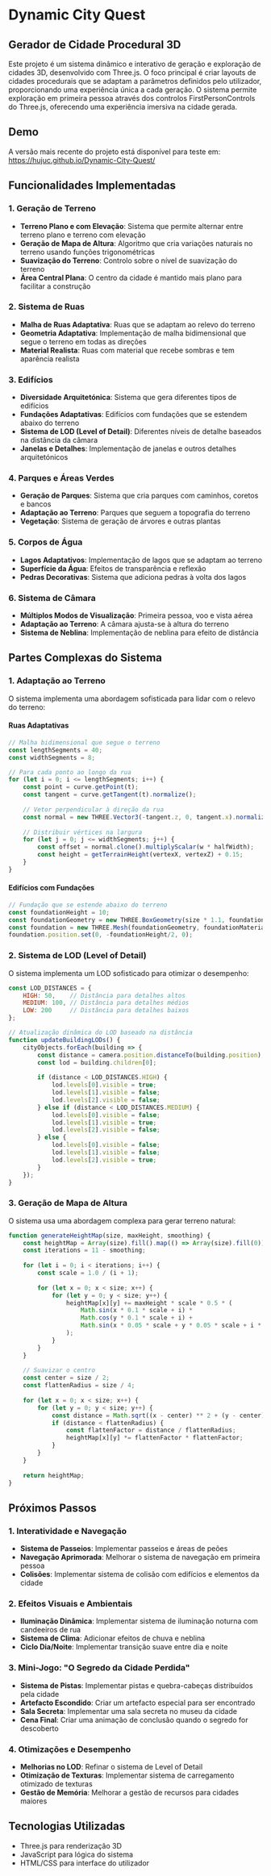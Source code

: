 # Dynamic City Quest

## Gerador de Cidade Procedural 3D

Este projeto é um sistema dinâmico e interativo de geração e exploração de cidades 3D, desenvolvido com Three.js. O foco principal é criar layouts de cidades procedurais que se adaptam a parâmetros definidos pelo utilizador, proporcionando uma experiência única a cada geração. O sistema permite exploração em primeira pessoa através dos controlos FirstPersonControls do Three.js, oferecendo uma experiência imersiva na cidade gerada.

## Demo

A versão mais recente do projeto está disponível para teste em: <a href="https://hujuc.github.io/Dynamic-City-Quest/" target="_blank">https://hujuc.github.io/Dynamic-City-Quest/</a>

## Funcionalidades Implementadas

### 1. Geração de Terreno
- **Terreno Plano e com Elevação**: Sistema que permite alternar entre terreno plano e terreno com elevação
- **Geração de Mapa de Altura**: Algoritmo que cria variações naturais no terreno usando funções trigonométricas
- **Suavização do Terreno**: Controlo sobre o nível de suavização do terreno
- **Área Central Plana**: O centro da cidade é mantido mais plano para facilitar a construção

### 2. Sistema de Ruas
- **Malha de Ruas Adaptativa**: Ruas que se adaptam ao relevo do terreno
- **Geometria Adaptativa**: Implementação de malha bidimensional que segue o terreno em todas as direções
- **Material Realista**: Ruas com material que recebe sombras e tem aparência realista

### 3. Edifícios
- **Diversidade Arquitetónica**: Sistema que gera diferentes tipos de edifícios
- **Fundações Adaptativas**: Edifícios com fundações que se estendem abaixo do terreno
- **Sistema de LOD (Level of Detail)**: Diferentes níveis de detalhe baseados na distância da câmara
- **Janelas e Detalhes**: Implementação de janelas e outros detalhes arquitetónicos

### 4. Parques e Áreas Verdes
- **Geração de Parques**: Sistema que cria parques com caminhos, coretos e bancos
- **Adaptação ao Terreno**: Parques que seguem a topografia do terreno
- **Vegetação**: Sistema de geração de árvores e outras plantas

### 5. Corpos de Água
- **Lagos Adaptativos**: Implementação de lagos que se adaptam ao terreno
- **Superfície da Água**: Efeitos de transparência e reflexão
- **Pedras Decorativas**: Sistema que adiciona pedras à volta dos lagos

### 6. Sistema de Câmara
- **Múltiplos Modos de Visualização**: Primeira pessoa, voo e vista aérea
- **Adaptação ao Terreno**: A câmara ajusta-se à altura do terreno
- **Sistema de Neblina**: Implementação de neblina para efeito de distância

## Partes Complexas do Sistema

### 1. Adaptação ao Terreno
O sistema implementa uma abordagem sofisticada para lidar com o relevo do terreno:

#### Ruas Adaptativas
```javascript
// Malha bidimensional que segue o terreno
const lengthSegments = 40;
const widthSegments = 8;

// Para cada ponto ao longo da rua
for (let i = 0; i <= lengthSegments; i++) {
    const point = curve.getPoint(t);
    const tangent = curve.getTangent(t).normalize();
    
    // Vetor perpendicular à direção da rua
    const normal = new THREE.Vector3(-tangent.z, 0, tangent.x).normalize();
    
    // Distribuir vértices na largura
    for (let j = 0; j <= widthSegments; j++) {
        const offset = normal.clone().multiplyScalar(w * halfWidth);
        const height = getTerrainHeight(vertexX, vertexZ) + 0.15;
    }
}
```

#### Edifícios com Fundações
```javascript
// Fundação que se estende abaixo do terreno
const foundationHeight = 10;
const foundationGeometry = new THREE.BoxGeometry(size * 1.1, foundationHeight, size * 1.1);
const foundation = new THREE.Mesh(foundationGeometry, foundationMaterial);
foundation.position.set(0, -foundationHeight/2, 0);
```

### 2. Sistema de LOD (Level of Detail)
O sistema implementa um LOD sofisticado para otimizar o desempenho:

```javascript
const LOD_DISTANCES = {
    HIGH: 50,    // Distância para detalhes altos
    MEDIUM: 100, // Distância para detalhes médios
    LOW: 200     // Distância para detalhes baixos
};

// Atualização dinâmica do LOD baseado na distância
function updateBuildingLODs() {
    cityObjects.forEach(building => {
        const distance = camera.position.distanceTo(building.position);
        const lod = building.children[0];
        
        if (distance < LOD_DISTANCES.HIGH) {
            lod.levels[0].visible = true;
            lod.levels[1].visible = false;
            lod.levels[2].visible = false;
        } else if (distance < LOD_DISTANCES.MEDIUM) {
            lod.levels[0].visible = false;
            lod.levels[1].visible = true;
            lod.levels[2].visible = false;
        } else {
            lod.levels[0].visible = false;
            lod.levels[1].visible = false;
            lod.levels[2].visible = true;
        }
    });
}
```

### 3. Geração de Mapa de Altura
O sistema usa uma abordagem complexa para gerar terreno natural:

```javascript
function generateHeightMap(size, maxHeight, smoothing) {
    const heightMap = Array(size).fill().map(() => Array(size).fill(0));
    const iterations = 11 - smoothing;
    
    for (let i = 0; i < iterations; i++) {
        const scale = 1.0 / (i + 1);
        
        for (let x = 0; x < size; x++) {
            for (let y = 0; y < size; y++) {
                heightMap[x][y] += maxHeight * scale * 0.5 * (
                    Math.sin(x * 0.1 * scale + i) * 
                    Math.cos(y * 0.1 * scale + i) + 
                    Math.sin(x * 0.05 * scale + y * 0.05 * scale + i * 0.5)
                );
            }
        }
    }
    
    // Suavizar o centro
    const center = size / 2;
    const flattenRadius = size / 4;
    
    for (let x = 0; x < size; x++) {
        for (let y = 0; y < size; y++) {
            const distance = Math.sqrt((x - center) ** 2 + (y - center) ** 2);
            if (distance < flattenRadius) {
                const flattenFactor = distance / flattenRadius;
                heightMap[x][y] *= flattenFactor * flattenFactor;
            }
        }
    }
    
    return heightMap;
}
```

## Próximos Passos

### 1. Interatividade e Navegação
- **Sistema de Passeios**: Implementar passeios e áreas de peões
- **Navegação Aprimorada**: Melhorar o sistema de navegação em primeira pessoa
- **Colisões**: Implementar sistema de colisão com edifícios e elementos da cidade

### 2. Efeitos Visuais e Ambientais
- **Iluminação Dinâmica**: Implementar sistema de iluminação noturna com candeeiros de rua
- **Sistema de Clima**: Adicionar efeitos de chuva e neblina
- **Ciclo Dia/Noite**: Implementar transição suave entre dia e noite

### 3. Mini-Jogo: "O Segredo da Cidade Perdida"
- **Sistema de Pistas**: Implementar pistas e quebra-cabeças distribuídos pela cidade
- **Artefacto Escondido**: Criar um artefacto especial para ser encontrado
- **Sala Secreta**: Implementar uma sala secreta no museu da cidade
- **Cena Final**: Criar uma animação de conclusão quando o segredo for descoberto

### 4. Otimizações e Desempenho
- **Melhorias no LOD**: Refinar o sistema de Level of Detail
- **Otimização de Texturas**: Implementar sistema de carregamento otimizado de texturas
- **Gestão de Memória**: Melhorar a gestão de recursos para cidades maiores

## Tecnologias Utilizadas
- Three.js para renderização 3D
- JavaScript para lógica do sistema
- HTML/CSS para interface do utilizador
